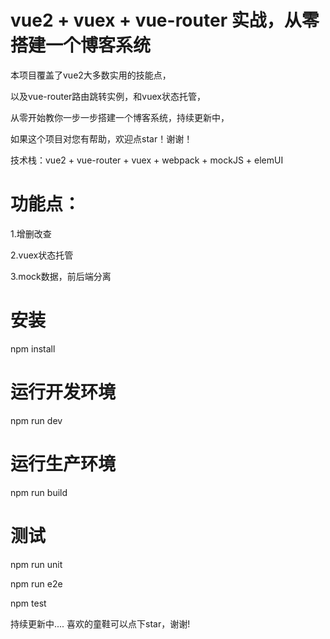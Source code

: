 # vue2 + vuex + vue-router 实战，从零搭建一个博客系统

本项目覆盖了vue2大多数实用的技能点，

以及vue-router路由跳转实例，和vuex状态托管，

从零开始教你一步一步搭建一个博客系统，持续更新中，

如果这个项目对您有帮助，欢迎点star！谢谢！

技术栈：vue2 + vue-router + vuex + webpack + mockJS + elemUI


# 功能点：

1.增删改查

2.vuex状态托管

3.mock数据，前后端分离

# 安装
npm install

# 运行开发环境
npm run dev

# 运行生产环境
npm run build


# 测试
npm run unit

npm run e2e

npm test

持续更新中....
喜欢的童鞋可以点下star，谢谢!
